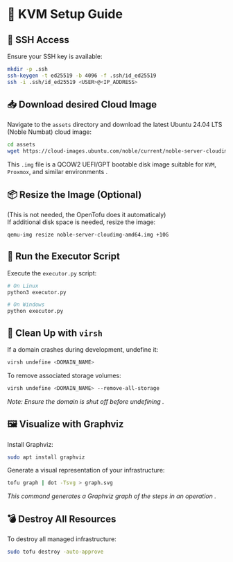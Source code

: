 
# 🧰 KVM Setup Guide

## 🔐 SSH Access

Ensure your SSH key is available:

```bash
mkdir -p .ssh
ssh-keygen -t ed25519 -b 4096 -f .ssh/id_ed25519
ssh -i .ssh/id_ed25519 <USER>@<IP_ADDRESS>
```

## 📥 Download desired Cloud Image

Navigate to the `assets` directory and download the latest Ubuntu 24.04 LTS (Noble Numbat) cloud image:

```bash
cd assets
wget https://cloud-images.ubuntu.com/noble/current/noble-server-cloudimg-amd64.img
```

This `.img` file is a QCOW2 UEFI/GPT bootable disk image suitable for `KVM`, `Proxmox`, and similar environments .

## 📦 Resize the Image (Optional)

(This is not needed, the OpenTofu does it automaticaly)     
If additional disk space is needed, resize the image:

```bash
qemu-img resize noble-server-cloudimg-amd64.img +10G
```

## 🚀 Run the Executor Script

Execute the `executor.py` script:

```bash
# On Linux
python3 executor.py

# On Windows
python executor.py
```

## 🧹 Clean Up with `virsh`

If a domain crashes during development, undefine it:

```bash
virsh undefine <DOMAIN_NAME>
```

To remove associated storage volumes:

```bash
virsh undefine <DOMAIN_NAME> --remove-all-storage
```

*Note: Ensure the domain is shut off before undefining .*

## 🖼️ Visualize with Graphviz

Install Graphviz:

```bash
sudo apt install graphviz
```

Generate a visual representation of your infrastructure:

```bash
tofu graph | dot -Tsvg > graph.svg
```

*This command generates a Graphviz graph of the steps in an operation .*

## 💣 Destroy All Resources

To destroy all managed infrastructure:

```bash
sudo tofu destroy -auto-approve
```
